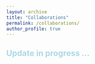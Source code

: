 ```yaml
---
layout: archive
title: "Collaborations"
permalink: /collaborations/
author_profile: true
---
```


<h2 style="color: lightblue;">Update in progress ...</h2>
